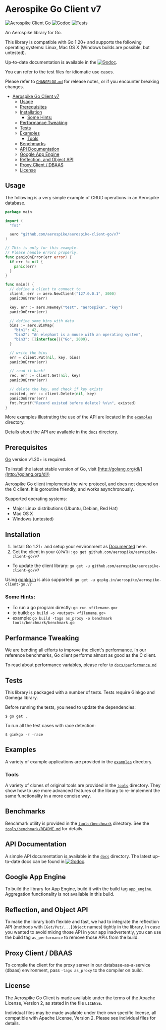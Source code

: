 # Aerospike Go Client v7

[![Aerospike Client Go](https://goreportcard.com/badge/github.com/aerospike/aerospike-client-go/v7)](https://goreportcard.com/report/github.com/aerospike/aerospike-client-go/v7)
[![Godoc](https://godoc.org/github.com/aerospike/aerospike-client-go/v7?status.svg)](https://pkg.go.dev/github.com/aerospike/aerospike-client-go/v7)
[![Tests](https://github.com/aerospike/aerospike-client-go/actions/workflows/build.yml/badge.svg?branch=v7&event=push)](github.com/aerospike/aerospike-client-go/actions)

An Aerospike library for Go.

This library is compatible with Go 1.20+ and supports the following operating systems: Linux, Mac OS X (Windows builds are possible, but untested).

Up-to-date documentation is available in the [![Godoc](https://godoc.org/github.com/aerospike/aerospike-client-go/v7?status.svg)](https://pkg.go.dev/github.com/aerospike/aerospike-client-go/v7).

You can refer to the test files for idiomatic use cases.

Please refer to [`CHANGELOG.md`](CHANGELOG.md) for release notes, or if you encounter breaking changes.

- [Aerospike Go Client v7](#aerospike-go-client-v7)
  - [Usage](#usage)
  - [Prerequisites](#prerequisites)
  - [Installation](#installation)
    - [Some Hints:](#some-hints)
  - [Performance Tweaking](#performance-tweaking)
  - [Tests](#tests)
  - [Examples](#examples)
    - [Tools](#tools)
  - [Benchmarks](#benchmarks)
  - [API Documentation](#api-documentation)
  - [Google App Engine](#google-app-engine)
  - [Reflection, and Object API](#reflection-and-object-api)
  - [Proxy Client / DBAAS](#proxy-client--dbaas)
  - [License](#license)

## Usage

The following is a very simple example of CRUD operations in an Aerospike database.

```go
package main

import (
  "fmt"

  aero "github.com/aerospike/aerospike-client-go/v7"
)

// This is only for this example.
// Please handle errors properly.
func panicOnError(err error) {
  if err != nil {
    panic(err)
  }
}

func main() {
  // define a client to connect to
  client, err := aero.NewClient("127.0.0.1", 3000)
  panicOnError(err)

  key, err := aero.NewKey("test", "aerospike", "key")
  panicOnError(err)

  // define some bins with data
  bins := aero.BinMap{
    "bin1": 42,
    "bin2": "An elephant is a mouse with an operating system",
    "bin3": []interface{}{"Go", 2009},
  }

  // write the bins
  err = client.Put(nil, key, bins)
  panicOnError(err)

  // read it back!
  rec, err := client.Get(nil, key)
  panicOnError(err)

  // delete the key, and check if key exists
  existed, err := client.Delete(nil, key)
  panicOnError(err)
  fmt.Printf("Record existed before delete? %v\n", existed)
}
```

More examples illustrating the use of the API are located in the
[`examples`](examples) directory.

Details about the API are available in the [`docs`](docs) directory.

<a name="Prerequisites"></a>
## Prerequisites

[Go](http://golang.org) version v1.20+ is required.

To install the latest stable version of Go, visit
[http://golang.org/dl/](http://golang.org/dl/)


Aerospike Go client implements the wire protocol, and does not depend on the C client.
It is goroutine friendly, and works asynchronously.

Supported operating systems:

- Major Linux distributions (Ubuntu, Debian, Red Hat)
- Mac OS X
- Windows (untested)

<a name="Installation"></a>
## Installation

1. Install Go 1.21+ and setup your environment as [Documented](http://golang.org/doc/code.html#GOPATH) here.
2. Get the client in your ```GOPATH``` : ```go get github.com/aerospike/aerospike-client-go/v7```
  - To update the client library: ```go get -u github.com/aerospike/aerospike-client-go/v7```

Using [gopkg.in](https://gopkg.in/) is also supported: `go get -u gopkg.in/aerospike/aerospike-client-go.v7`

### Some Hints:

- To run a go program directly: ```go run <filename.go>```
- to build:  ```go build -o <output> <filename.go>```
- example: ```go build -tags as_proxy -o benchmark tools/benchmark/benchmark.go```

<a name="Performance"></a>
## Performance Tweaking

We are bending all efforts to improve the client's performance. In our reference benchmarks, Go client performs almost as good as the C client.

To read about performance variables, please refer to [`docs/performance.md`](docs/performance.md)

<a name="Tests"></a>
## Tests

This library is packaged with a number of tests. Tests require Ginkgo and Gomega library.

Before running the tests, you need to update the dependencies:

    $ go get .

To run all the test cases with race detection:

    $ ginkgo -r -race


<a name="examples"></a>
## Examples

A variety of example applications are provided in the [`examples`](examples) directory.

<a name="tools"></a>
### Tools

A variety of clones of original tools are provided in the [`tools`](tools) directory.
They show how to use more advanced features of the library to re-implement the same functionality in a more concise way.

<a name="benchmarks"></a>
## Benchmarks

Benchmark utility is provided in the [`tools/benchmark`](tools/benchmark) directory.
See the [`tools/benchmark/README.md`](tools/benchmark/README.md) for details.

<a name="api-documentation"></a>
## API Documentation

A simple API documentation is available in the [`docs`](docs/README.md) directory. The latest up-to-date docs can be found in [![Godoc](https://godoc.org/github.com/aerospike/aerospike-client-go?status.svg)](https://pkg.go.dev/github.com/aerospike/aerospike-client-go/v7).

<a name="google-app-engine"></a>
## Google App Engine

To build the library for App Engine, build it with the build tag `app_engine`. Aggregation functionality is not available in this build.


<a name="reflection-and-object-api"></a>
## Reflection, and Object API

To make the library both flexible and fast, we had to integrate the reflection API (methods with `[Get/Put/...]Object` names) tightly in the library. In case you wanted to avoid mixing those API in your app inadvertently, you can use the build tag `as_performance` to remove those APIs from the build.


<a name="proxy-client--dbaas"></a>
## Proxy Client / DBAAS

To compile the client for the proxy server in our database-as-a-service (dbaas) environment, pass `-tags as_proxy` to the compiler on build.

<a name="license"></a>
## License

The Aerospike Go Client is made available under the terms of the Apache License, Version 2, as stated in the file `LICENSE`.

Individual files may be made available under their own specific license,
all compatible with Apache License, Version 2. Please see individual files for details.

